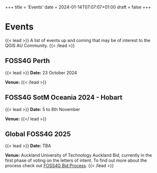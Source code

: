 
+++
title = 'Events'
date = 2024-01-14T07:07:07+01:00
draft = false
+++

# Events
{{< lead >}}
A list of events up and coming that may be of interest to the QGIS AU Community. 
{{< /lead >}}


## FOSS4G Perth
{{< lead >}}
**Date:** 23 October 2024

**Venue:**
{{< /lead >}}


## FOSS4G SotM Oceania 2024 - Hobart
{{< lead >}}
**Date:** 5 to 8th November

**Venue:**
{{</ lead >}}


## Global FOSS4G 2025
{{< lead >}}
**Date:** TBA

**Venue:** Auckland University of Technology
Auckland Bid, currently in the first phase of voting on the letters of intent. To find out  more about the process check out [FOSS4G Bid Process](https://wiki.osgeo.org/wiki/FOSS4G_2025_Bid_Process).
{{< /lead >}}
